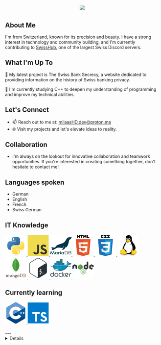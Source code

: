 
<h1 align="center">
    <img src="https://readme-typing-svg.herokuapp.com/?font=Righteous&size=40&color=00A6ED&center=true&vCenter=true&width=500&height=70&duration=3500&lines=Hello+World!+👋;+I'm+milaasHD!;" />
</h1>

## About Me
I'm from Switzerland, known for its precision and beauty. I have a strong interest in technology and community building, and I'm currently contributing to [SwissHub](https://swisshub.gg/), one of the largest Swiss Discord servers.

## What I'm Up To
🚀 My latest project is The Swiss Bank Secrecy, a website dedicated to providing information on the history of Swiss banking privacy.

📘 I'm currently studying C++ to deepen my understanding of programming and improve my technical abilities.

## Let's Connect
- 📫 Reach out to me at: milaasHD.dev@proton.me
- 🌐 Visit my projects and let's elevate ideas to reality.

## Collaboration
- I'm always on the lookout for innovative collaboration and teamwork opportunities. If you're interested in creating something together, don't hesitate to contact me!


## Languages spoken
- German
- English
- French
- Swiss German

## IT Knowledge

<h4 align="left">
  <a href="https://www.python.org" target="_blank">
    <img src="https://raw.githubusercontent.com/devicons/devicon/master/icons/python/python-original.svg" alt="python" width="70" height="70"/>
  </a>
  <a href="https://www.javascript.com" target="_blank">
    <img src="https://raw.githubusercontent.com/devicons/devicon/master/icons/javascript/javascript-original.svg" alt="javascript" width="70" height="70"/>
  </a>
  <a href="https://mariadb.org" target="_blank">
    <img src="https://raw.githubusercontent.com/devicons/devicon/master/icons/mariadb/mariadb-original-wordmark.svg" alt="mariadb" width="70" height="70"/>
  </a>
  <a href="https://developer.mozilla.org/en-US/docs/Web/HTML" target="_blank">
    <img src="https://raw.githubusercontent.com/devicons/devicon/master/icons/html5/html5-original-wordmark.svg" alt="html5" width="70" height="70"/>
  </a>
  <a href="https://developer.mozilla.org/en-US/docs/Web/CSS" target="_blank">
    <img src="https://raw.githubusercontent.com/devicons/devicon/master/icons/css3/css3-original-wordmark.svg" alt="css3" width="70" height="70"/>
  </a>
  <a href="https://www.linux.org" target="_blank">
    <img src="https://raw.githubusercontent.com/devicons/devicon/master/icons/linux/linux-original.svg" alt="linux" width="70" height="70"/>
  </a>
  <a href="https://www.mongodb.com" target="_blank">
    <img src="https://raw.githubusercontent.com/devicons/devicon/master/icons/mongodb/mongodb-original-wordmark.svg" alt="mongodb" width="70" height="70"/>
  </a>
  <a href="https://www.gnu.org/software/bash/" target="_blank">
    <img src="https://raw.githubusercontent.com/devicons/devicon/master/icons/bash/bash-original.svg" alt="bash" width="70" height="70"/>
  </a>
  <a href="https://www.docker.com" target="_blank">
    <img src="https://raw.githubusercontent.com/devicons/devicon/master/icons/docker/docker-original-wordmark.svg" alt="docker" width="70" height="70"/>
  </a>
   <a href="https://nodejs.org" target="_blank">
    <img src="https://raw.githubusercontent.com/devicons/devicon/master/icons/nodejs/nodejs-original-wordmark.svg" alt="nodejs" width="70" height="70"/>
  </a>
</h4>

## Currently learning

<h4 align="left">
  <a href="https://isocpp.org" target="_blank">
    <img src="https://raw.githubusercontent.com/devicons/devicon/master/icons/cplusplus/cplusplus-original.svg" alt="cpp" width="70" height="70"/>
  </a>
  <a href="https://www.typescriptlang.org/" target="_blank">
    <img src="https://raw.githubusercontent.com/devicons/devicon/master/icons/typescript/typescript-original.svg" alt="cpp" width="70" height="70"/>
  </a>
</h4>
---
<details>
<p align="center">
  <a href="https://github.com/milaasHD">
    <img src="http://github-profile-summary-cards.vercel.app/api/cards/profile-details?username=milaasHD&theme=nord_bright" />
  </a>
  <a href="https://github.com/milaasHD">
    <img src="https://github-readme-streak-stats.herokuapp.com/?user=milaasHD&hide_border=true&card_width=338&theme=nord_bright" />
  </a>
</p>



---


 
